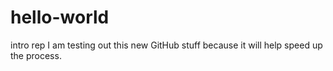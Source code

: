 # hello-world
intro rep
I am testing out this new GitHub stuff because it will help speed up the process. 
